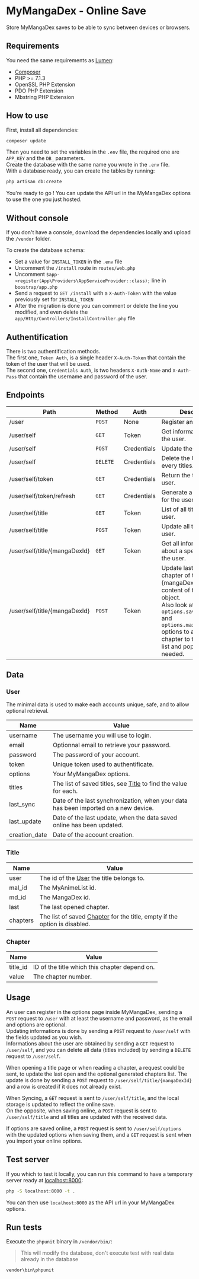 # MyMangaDex - Online Save

Store MyMangaDex saves to be able to sync between devices or browsers.

## Requirements

You need the same requirements as [Lumen](https://lumen.laravel.com/):

* [Composer](http://getcomposer.org/)
* PHP >= 7.1.3
* OpenSSL PHP Extension
* PDO PHP Extension
* Mbstring PHP Extension

## How to use

First, install all dependencies:

```bash
composer update
```

Then you need to set the variables in the ``.env`` file, the required one are ``APP_KEY`` and the ``DB_`` parameters.  
Create the database with the same name you wrote in the ``.env`` file.  
With a database ready, you can create the tables by running:

```bash
php artisan db:create
```

You're ready to go ! You can update the API url in the MyMangaDex options to use the one you just hosted.

## Without console

If you don't have a console, download the dependencies locally and upload the ``/vendor`` folder.

To create the database schema:

* Set a value for ``INSTALL_TOKEN`` in the ``.env`` file
* Uncomment the ``/install`` route in ``routes/web.php``
* Uncomment ``$app->register(App\Providers\AppServiceProvider::class);`` line in ``boostrap/app.php``
* Send a request to ``GET /install`` with a ``X-Auth-Token`` with the value previously set for ``INSTALL_TOKEN``
* After the migration is done you can comment or delete the line you modified, and even delete the ``app/Http/Controllers/InstallController.php`` file

## Authentification

There is two authentification methods.  
The first one, ``Token Auth``, is a single header ``X-Auth-Token`` that contain the token of the user that will be used.  
The second one, ``Credentials Auth``, is two headers ``X-Auth-Name`` and ``X-Auth-Pass`` that contain the username and password of the user.

## Endpoints

| Path | Method | Auth | Description |
|---|---|---|---|
| /user | ``POST`` | None | Register an User. |
| /user/self | ``GET`` | Token | Get informations about the user. |
| /user/self | ``POST`` | Credentials | Update the user. |
| /user/self | ``DELETE`` | Credentials | Delete the User and every titles. |
| /user/self/token | ``GET`` | Credentials | Return the token of the user. |
| /user/self/token/refresh | ``GET`` | Credentials | Generate a new token for the user. |
| /user/self/title | ``GET`` | Token | List of all titles of the user. |
| /user/self/title | ``POST`` | Token | Update all titles of the user. |
| /user/self/title/{mangaDexId} | ``GET`` | Token | Get all informations about a specific title of the user. |
| /user/self/title/{mangaDexId} | ``POST`` | Token | Update last opened chapter of the title {mangaDexId} to the content of the passed object.<br>Also look at the ``options.saveAllOpened`` and ``options.maxChapterSaved`` options to add the chapter to the chapters list and pop old ones if needed. |

## Data

### User

The minimal data is used to make each accounts unique, safe, and to allow optional retrieval.

| Name | Value |
|---|---|
| username | The username you will use to login. |
| email | Optionnal email to retrieve your password. |
| password | The password of your account. |
| token | Unique token used to authentificate. |
| options | Your MyMangaDex options. |
| titles | The list of saved titles, see [Title](#Title) to find the value for each. |
| last_sync | Date of the last synchronization, when your data has been imported on a new device. |
| last_update | Date of the last update, when the data saved online has been updated. |
| creation_date | Date of the account creation. |

### Title

| Name | Value |
|---|---|
| user | The id of the [User](#User) the title belongs to. |
| mal_id | The MyAnimeList id. |
| md_id | The MangaDex id. |
| last | The last opened chapter. |
| chapters | The list of saved [Chapter](#Chapter) for the title, empty if the option is disabled. |

### Chapter

| Name | Value |
|---|---|
| title_id | ID of the title which this chapter depend on. |
| value | The chapter number. |

## Usage

An user can register in the options page inside MyMangaDex, sending a ``POST`` request to ``/user`` with at least the username and password, as the email and options are optional.  
Updating informations is done by sending a ``POST`` request to ``/user/self`` with the fields updated as you wish.  
Informations about the user are obtained by sending a ``GET`` request to ``/user/self``, and you can delete all data (titles included) by sending a ``DELETE`` request to ``/user/self``.  

When opening a title page or when reading a chapter, a request could be sent, to update the last open and the optional generated chapters list. The update is done by sending a ``POST`` request to ``/user/self/title/{mangaDexId}`` and a row is created if it does not already exist.  

When Syncing, a ``GET`` request is sent to ``/user/self/title``, and the local storage is updated to reflect the online save.  
On the opposite, when saving online, a ``POST`` request is sent to ``/user/self/title`` and all titles are updated with the received data.

If options are saved online, a ``POST`` request is sent to ``/user/self/options`` with the updated options when saving them, and a ``GET`` request is sent when you import your online options.

## Test server

If you which to test it locally, you can run this command to have a temporary server ready at [localhost:8000](localhost:8000):

```bash
php -S localhost:8000 -t .
```

You can then use ``localhost:8000`` as the API url in your MyMangaDex options.

## Run tests

Execute the ``phpunit`` binary in ``/vendor/bin/``:

> This will modify the database, don't execute test with real data already in the database

```cmd
vendor\bin\phpunit
```